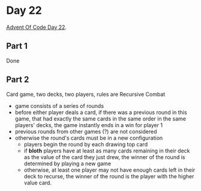 # Day 22

[Advent Of Code Day 22](https://adventofcode.com/2020/day/22).

## Part 1

Done

## Part 2

Card game, two decks, two players, rules are Recursive Combat

* game consists of a series of rounds
* before either player deals a card, if there was a previous round in this game, that had exactly the same cards in the same order in the same players' decks, the game instantly ends in a win for player 1
* previous rounds from other games (?) are not considered
* otherwise the round's cards must be in a new configuration
  * players begin the round by each drawing top card
  * if **bloth** players have at least as many cards remaining in their deck as the value of the card they just drew, the winner of the round is determined by playing a new game
  * otherwise, at least one player may not have enough cards left in their deck to recurse, the winner of the round is the player with the higher value card.
